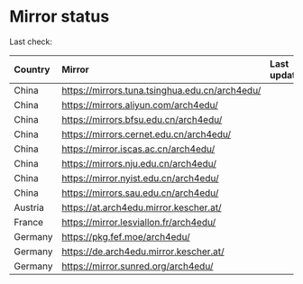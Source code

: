 <script src="./time.js"></script>
# Mirror status
Last check: <script type="text/javascript">localize(1725013314.0954883);</script>

|Country|Mirror|Last update|
|:------|:-----|:----------|
|China|https://mirrors.tuna.tsinghua.edu.cn/arch4edu/|<script type="text/javascript">localize(1725000021);</script>|
|China|https://mirrors.aliyun.com/arch4edu/|<script type="text/javascript">localize(1724956746);</script>|
|China|https://mirrors.bfsu.edu.cn/arch4edu/|<script type="text/javascript">localize(1724956746);</script>|
|China|https://mirrors.cernet.edu.cn/arch4edu/|<script type="text/javascript">localize(1724956746);</script>|
|China|https://mirror.iscas.ac.cn/arch4edu/|<script type="text/javascript">localize(1724956746);</script>|
|China|https://mirrors.nju.edu.cn/arch4edu/|<script type="text/javascript">localize(1724913683);</script>|
|China|https://mirror.nyist.edu.cn/arch4edu/|<script type="text/javascript">localize(1724956746);</script>|
|China|https://mirrors.sau.edu.cn/arch4edu/|<script type="text/javascript">localize(1724956746);</script>|
|Austria|https://at.arch4edu.mirror.kescher.at/|<script type="text/javascript">localize(1724956746);</script>|
|France|https://mirror.lesviallon.fr/arch4edu/|<script type="text/javascript">localize(1724956746);</script>|
|Germany|https://pkg.fef.moe/arch4edu/|<script type="text/javascript">localize(1724956746);</script>|
|Germany|https://de.arch4edu.mirror.kescher.at/|<script type="text/javascript">localize(1724956746);</script>|
|Germany|https://mirror.sunred.org/arch4edu/|<script type="text/javascript">localize(1724956746);</script>|

<script src="./tablefilter/tablefilter.js"></script>
<script src="./table.js"></script>